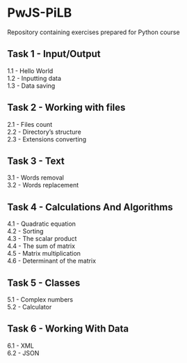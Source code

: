 # PwJS-PiLB
Repository containing exercises prepared for Python course


## Task 1 - Input/Output
1.1 - Hello World <br /> 
1.2 - Inputting data <br />
1.3 - Data saving <br />

## Task 2 - Working with files
2.1 - Files count <br /> 
2.2 - Directory’s structure <br />
2.3 - Extensions converting <br />

## Task 3 - Text
3.1 - Words removal <br /> 
3.2 - Words replacement <br />

## Task 4 - Calculations And Algorithms
4.1 - Quadratic equation <br /> 
4.2 - Sorting <br />
4.3 - The scalar product <br /> 
4.4 - The sum of matrix <br /> 
4.5 - Matrix multiplication <br /> 
4.6 - Determinant of the matrix <br /> 

## Task 5 - Classes
5.1 - Complex numbers <br /> 
5.2 - Calculator <br />

## Task 6 - Working With Data
6.1 - XML <br /> 
6.2 - JSON <br />
